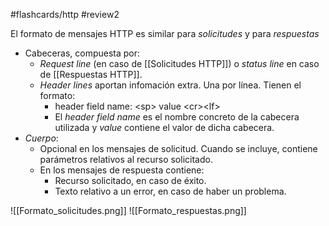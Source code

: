 #flashcards/http 
#review2 

El formato de mensajes HTTP es similar para *solicitudes* y para *respuestas*
- Cabeceras, compuesta por:
	- *Request line* (en caso de [[Solicitudes HTTP]]) o *status line* en caso de [[Respuestas HTTP]].
	- *Header lines* aportan infomación extra. Una por línea. Tienen el formato:
		- header field name: \<sp\> value \<cr\>\<lf\>
		- El *header field name* es el nombre concreto de la cabecera utilizada y *value* contiene el valor de dicha cabecera.
- *Cuerpo*:
	- Opcional en los mensajes de solicitud. Cuando se incluye, contiene parámetros relativos al recurso solicitado.
	- En los mensajes de respuesta contiene:
		- Recurso solicitado, en caso de éxito.
		- Texto relativo a un error, en caso de haber un problema.

![[Formato_solicitudes.png]]
![[Formato_respuestas.png]]